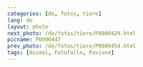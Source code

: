 ```yaml
---
categories: [de, fotos, tiere]
lang: de
layout: photo
next_photo: /de/fotos/tiere/P0000429.html
picname: P0000447
prev_photo: /de/fotos/tiere/P0000454.html
tags: [Animal, Fotofalle, Paviane]
---
```

